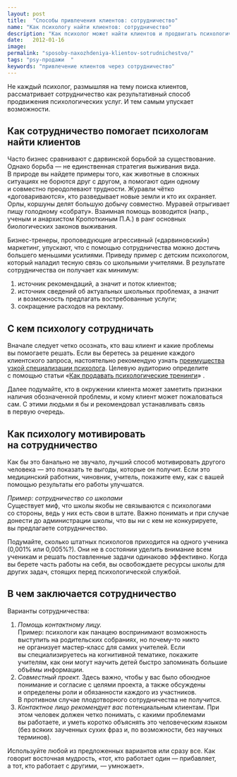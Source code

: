```yaml
---
layout: post
title:  "Способы привлечения клиентов: сотрудничество"
name: "Как психологу найти клиентов: сотрудничество"
description: "Как психолог может найти клиентов и продвигать психологические услуги с помощью сотрудничества"
date:   2012-01-16			 
image: 
permalink: "sposoby-naxozhdeniya-klientov-sotrudnichestvo/"
tags: "psy-продажи	"
keywords: "привлечение клиентов через сотрудничество"
---
```


<p>Не&nbsp;каждый психолог, размышляя на&nbsp;тему поиска клиентов, рассматривает сотрудничество как результативный способ продвижения психологических услуг. И&nbsp;тем самым упускает возможности.</p>
<h2>Как сотрудничество помогает психологам найти клиентов</h2>
<p>Часто бизнес сравнивают с&nbsp;дарвинской борьбой за&nbsp;существование. Однако борьба&nbsp;— не&nbsp;единственная стратегия выживания вида. В&nbsp;природе вы&nbsp;найдете примеры того, как животные в&nbsp;сложных ситуациях не&nbsp;борются друг с&nbsp;другом, а&nbsp;помогают один одному и&nbsp;совместно преодолевают трудности. Журавли чётко «договариваются», кто разведывает новые земли и&nbsp;кто их&nbsp;охраняет. Орлы, коршуны делят большую добычу совместно. Муравей отрыгивает пищу голодному «собрату». Взаимная помощь возводится (напр., ученым и&nbsp;анархистом Кропоткиным П.А.) в&nbsp;ранг основных биологических законов выживания.</p>
<p>Бизнес-тренеры, проповедующие агрессивный («дарвиновский») маркетинг, упускают, что с&nbsp;помощью сотрудничества можно достичь большего меньшими усилиями. Приведу пример с&nbsp;детским психологом, который наладил тесную связь со&nbsp;школьными учителями. В&nbsp;результате сотрудничества он&nbsp;получает как минимум:</p>
<ol>
	<li>источник рекомендаций, а&nbsp;значит и&nbsp;поток клиентов;</li>
	<li>источник сведений об&nbsp;актуальных школьных проблемах, а&nbsp;значит и&nbsp;возможность предлагать востребованные услуги;</li>
	<li>сокращение расходов на&nbsp;рекламу.</li>
 </ol>
<h2>С&nbsp;кем психологу сотрудничать</h2>
<p>Вначале следует четко осознать, кто ваш клиент и&nbsp;какие проблемы вы&nbsp;помогаете решать. Если вы&nbsp;беретесь за&nbsp;решение каждого клиентского запроса, настоятельно рекомендую узнать <a href="/uzkaya-specializaciya/" title="Как психологу помогает узкая специализация">преимущества узкой специализации психолога</a>. Целевую аудиторию определите с&nbsp;помощью статьи «<a href="/kak-prodavat-treningi/" title="Как продавать психологические тренинги">Как продавать психологические тренинги</a>» .</p>
<p>Далее подумайте, кто в&nbsp;окружении клиента может заметить признаки наличия обозначенной проблемы, и&nbsp;кому клиент может пожаловаться сам. С&nbsp;этими людьми я&nbsp;бы и&nbsp;рекомендовал устанавливать связь в&nbsp;первую очередь.</p>
<h2>Как психологу мотивировать на&nbsp;сотрудничество</h2>
<p>Как&nbsp;бы это банально не&nbsp;звучало, лучший способ мотивировать другого человека&nbsp;— это показать те&nbsp;выгоды, которые он&nbsp;получит. Если это медицинский работник, чиновник, учитель, покажите ему, как с&nbsp;вашей помощью результаты его работы улучшатся.</p>
<p><em>Пример: сотрудничество со&nbsp;школами</em><br/>
 Существует миф, что школы якобы не&nbsp;связываются с&nbsp;психологами со&nbsp;стороны, ведь у&nbsp;них есть свои в&nbsp;штате. Важно понимать и&nbsp;при случае донести до&nbsp;администрации школы, что вы&nbsp;ни&nbsp;с&nbsp;кем не&nbsp;конкурируете, вы&nbsp;предлагаете сотрудничество. </p><p>Подумайте, сколько штатных психологов приходится на&nbsp;одного ученика (0,001% или 0,005%?). Они не&nbsp;в&nbsp;состоянии уделить внимание всем ученикам и&nbsp;решать поставленные задачи одинаково эффективно. Когда вы берете часть работы на&nbsp;себя, вы&nbsp;освобождаете ресурсы школы для других задач, стоящих перед психологической службой.
</p>
<h2>В&nbsp;чем заключается сотрудничество</h2>
<p>Варианты сотрудничества:</p>
<ol>
	<li><em>Помощь контактному лицу.</em><br/>
 Пример: психологи как панацею воспринимают возможность выступить на&nbsp;родительских собраниях, но&nbsp;почему-то никто не&nbsp;организует мастер-класс для самих учителей. Если вы&nbsp;специализируетесь на&nbsp;когнитивной тематике, покажите учителям, как они могут научить детей быстро запоминать большие объёмы информации.
	</li>
	<li><em>Совместный проект.</em> Здесь важно, чтобы у&nbsp;вас было обоюдное понимание и&nbsp;согласие с&nbsp;целями проекта, а&nbsp;также обсуждены и&nbsp;определены роли и&nbsp;обязанности каждого из&nbsp;участников. В&nbsp;противном случае плодотворного сотрудничества не&nbsp;получится.</li>
	<li><em>Контактное лицо рекомендует вас</em> потенциальным клиентам. При этом человек должен четко понимать, с&nbsp;какими проблемами вы&nbsp;работаете, и&nbsp;уметь коротко объяснять это человеческим языком (без всяких заученных сухих фраз&nbsp;и, по&nbsp;возможности, без научных терминов).</li>
 </ol>
 <p>Используйте любой из&nbsp;предложенных вариантов или сразу все. Как говорит восточная мудрость, «тот, кто работает один&nbsp;— прибавляет, а&nbsp;тот, кто работает с&nbsp;другими,&nbsp;— умножает».</p>
